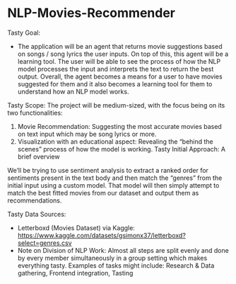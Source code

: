 # NLP-Movies-Recommender


Tasty Goal:
- The application will be an agent that returns movie suggestions based on songs / song lyrics the user
inputs. On top of this, this agent will be a learning tool. The user will be able to see the process of how the
NLP model processes the input and interprets the text to return the best output.
Overall, the agent becomes a means for a user to have movies suggested for them and it also becomes a
learning tool for them to understand how an NLP model works.

Tasty Scope:
The project will be medium-sized, with the focus being on its two functionalities:
1. Movie Recommendation: Suggesting the most accurate movies based on text input which may be
song lyrics or more.
2. Visualization with an educational aspect: Revealing the “behind the scenes” process of how the
model is working.
Tasty Initial Approach: A brief overview

We’ll be trying to use sentiment analysis to extract a ranked order for sentiments present in the text body
and then match the “genres” from the initial input using a custom model. That model will then simply
attempt to match the best fitted movies from our dataset and output them as recommendations.

Tasty Data Sources:
- Letterboxd (Movies Dataset) via Kaggle:
https://www.kaggle.com/datasets/gsimonx37/letterboxd?select=genres.csv
- Note on Division of NLP Work: Almost all steps are split evenly and done by every member
simultaneously in a group setting which makes everything tasty. Examples of tasks might include:
Research & Data gathering, Frontend integration, Tasting
